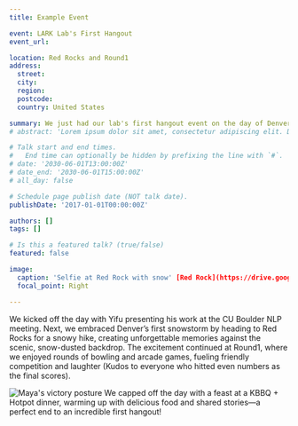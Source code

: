 ```yaml
---
title: Example Event

event: LARK Lab's First Hangout 
event_url: 

location: Red Rocks and Round1
address:
  street: 
  city: 
  region: 
  postcode: 
  country: United States

summary: We just had our lab's first hangout event on the day of Denver’s first snowstorm of Winter 2024!  
# abstract: 'Lorem ipsum dolor sit amet, consectetur adipiscing elit. Duis posuere tellusac convallis placerat. Proin tincidunt magna sed ex sollicitudin condimentum. Sed ac faucibus dolor, scelerisque sollicitudin nisi. Cras purus urna, suscipit quis sapien eu, pulvinar tempor diam.'

# Talk start and end times.
#   End time can optionally be hidden by prefixing the line with `#`.
# date: '2030-06-01T13:00:00Z'
# date_end: '2030-06-01T15:00:00Z'
# all_day: false

# Schedule page publish date (NOT talk date).
publishDate: '2017-01-01T00:00:00Z'

authors: []
tags: []

# Is this a featured talk? (true/false)
featured: false

image:
  caption: 'Selfie at Red Rock with snow' [Red Rock](https://drive.google.com/file/d/1BXhbwmNXAHZQbiHWLnAqiwFR5n7BoVPF/view?usp=drive_link)
  focal_point: Right

---
```


We kicked off the day with Yifu presenting his work at the CU Boulder NLP meeting. Next, we embraced Denver’s first snowstorm by heading to Red Rocks for a snowy hike, creating unforgettable memories against the scenic, snow-dusted backdrop. The excitement continued at Round1, where we enjoyed rounds of bowling and arcade games, fueling friendly competition and laughter (Kudos to everyone who hitted even numbers as the final scores). 

![Maya's victory posture](https://drive.google.com/file/d/1wvD-kEOAdo0R3pKVGiHYohGMbROclUww/view?usp=drive_link)
We capped off the day with a feast at a KBBQ + Hotpot dinner, warming up with delicious food and shared stories—a perfect end to an incredible first hangout! 
